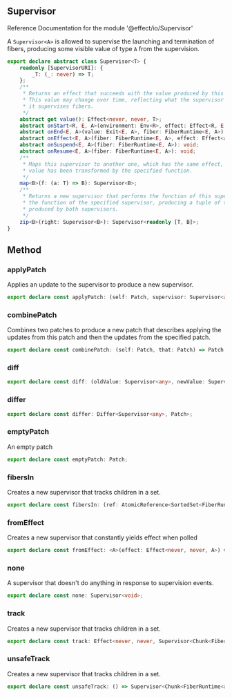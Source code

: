 ## Supervisor

Reference Documentation for the module '@effect/io/Supervisor'

A `Supervisor<A>` is allowed to supervise the launching and termination of
fibers, producing some visible value of type `A` from the supervision.

```ts
export declare abstract class Supervisor<T> {
    readonly [SupervisorURI]: {
        _T: (_: never) => T;
    };
    /**
     * Returns an effect that succeeds with the value produced by this supervisor.
     * This value may change over time, reflecting what the supervisor produces as
     * it supervises fibers.
     */
    abstract get value(): Effect<never, never, T>;
    abstract onStart<R, E, A>(environment: Env<R>, effect: Effect<R, E, A>, parent: Maybe<FiberRuntime<any, any>>, fiber: FiberRuntime<E, A>): void;
    abstract onEnd<E, A>(value: Exit<E, A>, fiber: FiberRuntime<E, A>): void;
    abstract onEffect<E, A>(fiber: FiberRuntime<E, A>, effect: Effect<any, any, any>): void;
    abstract onSuspend<E, A>(fiber: FiberRuntime<E, A>): void;
    abstract onResume<E, A>(fiber: FiberRuntime<E, A>): void;
    /**
     * Maps this supervisor to another one, which has the same effect, but whose
     * value has been transformed by the specified function.
     */
    map<B>(f: (a: T) => B): Supervisor<B>;
    /**
     * Returns a new supervisor that performs the function of this supervisor, and
     * the function of the specified supervisor, producing a tuple of the outputs
     * produced by both supervisors.
     */
    zip<B>(right: Supervisor<B>): Supervisor<readonly [T, B]>;
}
```

## Method

### applyPatch

Applies an update to the supervisor to produce a new supervisor.

```ts
export declare const applyPatch: (self: Patch, supervisor: Supervisor<any>) => Supervisor<any>;
```

### combinePatch

Combines two patches to produce a new patch that describes applying the
updates from this patch and then the updates from the specified patch.

```ts
export declare const combinePatch: (self: Patch, that: Patch) => Patch;
```

### diff

```ts
export declare const diff: (oldValue: Supervisor<any>, newValue: Supervisor<any>) => Patch;
```

### differ

```ts
export declare const differ: Differ<Supervisor<any>, Patch>;
```

### emptyPatch

An empty patch

```ts
export declare const emptyPatch: Patch;
```

### fibersIn

Creates a new supervisor that tracks children in a set.

```ts
export declare const fibersIn: (ref: AtomicReference<SortedSet<FiberRuntime<any, any>>>) => Effect<never, never, Supervisor<SortedSet<FiberRuntime<any, any>>>>;
```

### fromEffect

Creates a new supervisor that constantly yields effect when polled

```ts
export declare const fromEffect: <A>(effect: Effect<never, never, A>) => Supervisor<A>;
```

### none

A supervisor that doesn't do anything in response to supervision events.

```ts
export declare const none: Supervisor<void>;
```

### track

Creates a new supervisor that tracks children in a set.

```ts
export declare const track: Effect<never, never, Supervisor<Chunk<FiberRuntime<any, any>>>>;
```

### unsafeTrack

Creates a new supervisor that tracks children in a set.

```ts
export declare const unsafeTrack: () => Supervisor<Chunk<FiberRuntime<any, any>>>;
```

